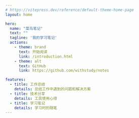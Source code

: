 ```yaml
---
# https://vitepress.dev/reference/default-theme-home-page
layout: home

hero:
  name: "菜鸟笔记"
  text: ""
  tagline: '我的学习笔记'
  actions:
    - theme: brand
      text: 开始阅读
      link: /introduction.html
    - theme: alt
      text: GitHub
      link: https://github.com/withstudy/notes

features:
  - title: 工作总结
    details: 总结工作中遇到的问题和解决方案
  - title: 技术分享
    details: 工具使用心得
  - title: 学习笔记
    details: 学习时的随笔
---
```


